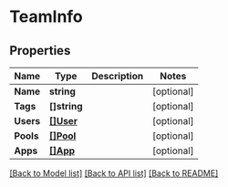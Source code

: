 # TeamInfo

## Properties

Name | Type | Description | Notes
------------ | ------------- | ------------- | -------------
**Name** | **string** |  | [optional] 
**Tags** | **[]string** |  | [optional] 
**Users** | [**[]User**](User.md) |  | [optional] 
**Pools** | [**[]Pool**](Pool.md) |  | [optional] 
**Apps** | [**[]App**](App.md) |  | [optional] 

[[Back to Model list]](../README.md#documentation-for-models) [[Back to API list]](../README.md#documentation-for-api-endpoints) [[Back to README]](../README.md)


